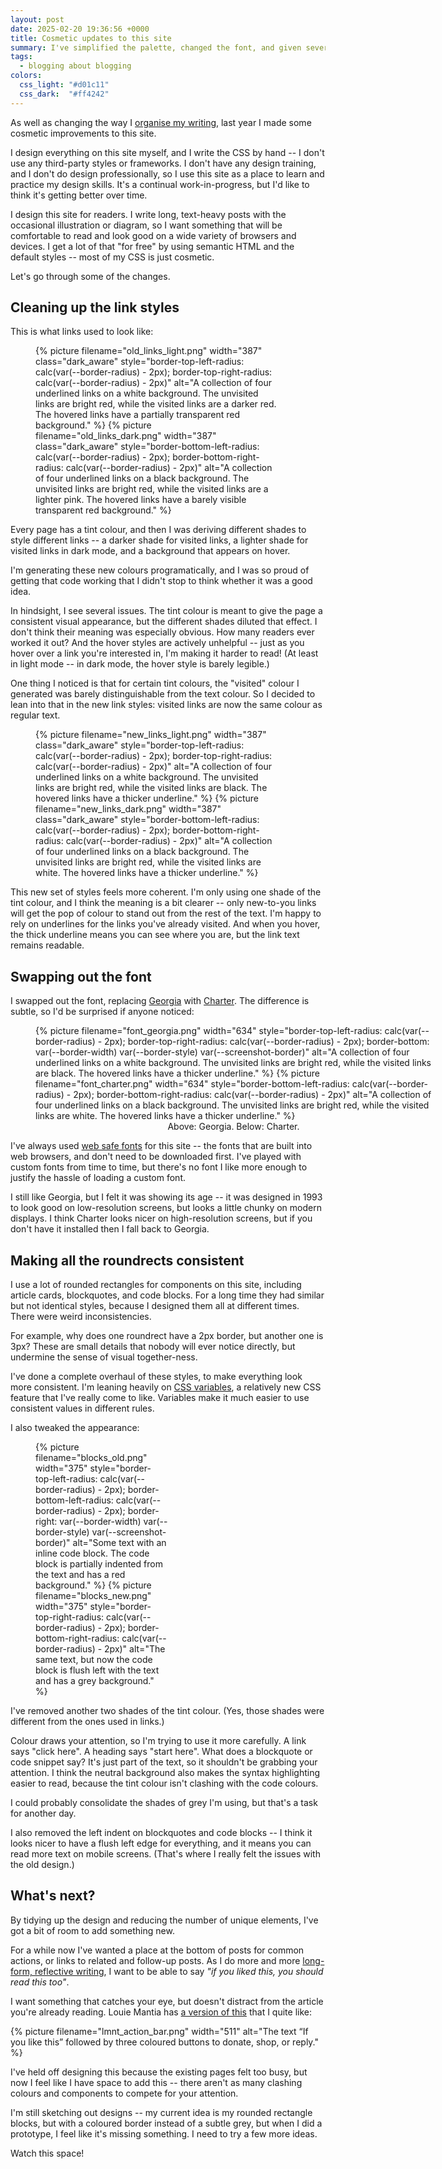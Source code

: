 ```yaml
---
layout: post
date: 2025-02-20 19:36:56 +0000
title: Cosmetic updates to this site
summary: I've simplified the palette, changed the font, and given several elements a more consistent visual appearance.
tags:
  - blogging about blogging
colors:
  css_light: "#d01c11"
  css_dark:  "#ff4242"
---
```


As well as changing the way I [organise my writing][not_all_equal], last year I made some cosmetic improvements to this site.

I design everything on this site myself, and I write the CSS by hand -- I don't use any third-party styles or frameworks.
I don't have any design training, and I don't do design professionally, so I use this site as a place to learn and practice my design skills.
It's a continual work-in-progress, but I'd like to think it's getting better over time.

I design this site for readers.
I write long, text-heavy posts with the occasional illustration or diagram, so I want something that will be comfortable to read and look good on a wide variety of browsers and devices.
I get a lot of that "for free" by using semantic HTML and the default styles -- most of my CSS is just cosmetic.

Let's go through some of the changes.

[not_all_equal]: /2024/not-all-posts/

## Cleaning up the link styles

This is what links used to look like:

<figure class="screenshot" style="width: 387px;">
  {%
    picture
    filename="old_links_light.png"
    width="387"
    class="dark_aware"
    style="border-top-left-radius: calc(var(--border-radius) - 2px); border-top-right-radius: calc(var(--border-radius) - 2px)"
    alt="A collection of four underlined links on a white background. The unvisited links are bright red, while the visited links are a darker red. The hovered links have a partially transparent red background."
  %}
  {%
    picture
    filename="old_links_dark.png"
    width="387"
    class="dark_aware"
    style="border-bottom-left-radius: calc(var(--border-radius) - 2px); border-bottom-right-radius: calc(var(--border-radius) - 2px)"
    alt="A collection of four underlined links on a black background. The unvisited links are bright red, while the visited links are a lighter pink. The hovered links have a barely visible transparent red background."
  %}
</figure>

Every page has a tint colour, and then I was deriving different shades to style different links -- a darker shade for visited links, a lighter shade for visited links in dark mode, and a background that appears on hover.

I'm generating these new colours programatically, and I was so proud of getting that code working that I didn't stop to think whether it was a good idea.

In hindsight, I see several issues.
The tint colour is meant to give the page a consistent visual appearance, but the different shades diluted that effect.
I don't think their meaning was especially obvious.
How many readers ever worked it out?
And the hover styles are actively unhelpful -- just as you hover over a link you're interested in, I'm making it harder to read!
(At least in light mode -- in dark mode, the hover style is barely legible.)

One thing I noticed is that for certain tint colours, the "visited" colour I generated was barely distinguishable from the text colour.
So I decided to lean into that in the new link styles: visited links are now the same colour as regular text.

<figure class="screenshot" style="width: 387px;">
  {%
    picture
    filename="new_links_light.png"
    width="387"
    class="dark_aware"
    style="border-top-left-radius: calc(var(--border-radius) - 2px); border-top-right-radius: calc(var(--border-radius) - 2px)"
    alt="A collection of four underlined links on a white background. The unvisited links are bright red, while the visited links are black. The hovered links have a thicker underline."
  %}
  {%
    picture
    filename="new_links_dark.png"
    width="387"
    class="dark_aware"
    style="border-bottom-left-radius: calc(var(--border-radius) - 2px); border-bottom-right-radius: calc(var(--border-radius) - 2px)"
    alt="A collection of four underlined links on a black background. The unvisited links are bright red, while the visited links are white. The hovered links have a thicker underline."
  %}
</figure>

This new set of styles feels more coherent.
I'm only using one shade of the tint colour, and I think the meaning is a bit clearer -- only new-to-you links will get the pop of colour to stand out from the rest of the text.
I'm happy to rely on underlines for the links you've already visited.
And when you hover, the thick underline means you can see where you are, but the link text remains readable.

## Swapping out the font

I swapped out the font, replacing [Georgia] with [Charter].
The difference is subtle, so I'd be surprised if anyone noticed:

<figure style="width: 634px;">
  <div class="screenshot" style="width: 634px;">
    {%
      picture
      filename="font_georgia.png"
      width="634"
      style="border-top-left-radius: calc(var(--border-radius) - 2px); border-top-right-radius: calc(var(--border-radius) - 2px); border-bottom: var(--border-width) var(--border-style) var(--screenshot-border)"
      alt="A collection of four underlined links on a white background. The unvisited links are bright red, while the visited links are black. The hovered links have a thicker underline."
    %}
    {%
      picture
      filename="font_charter.png"
      width="634"
      style="border-bottom-left-radius: calc(var(--border-radius) - 2px); border-bottom-right-radius: calc(var(--border-radius) - 2px)"
      alt="A collection of four underlined links on a black background. The unvisited links are bright red, while the visited links are white. The hovered links have a thicker underline."
    %}
  </div>
  <figcaption style="text-align: center;">
    Above: Georgia. Below: Charter.
  </figcaption>
</figure>

I've always used [web safe fonts] for this site -- the fonts that are built into web browsers, and don't need to be downloaded first.
I've played with custom fonts from time to time, but there's no font I like more enough to justify the hassle of loading a custom font.

I still like Georgia, but I felt it was showing its age -- it was designed in 1993 to look good on low-resolution screens, but looks a little chunky on modern displays.
I think Charter looks nicer on high-resolution screens, but if you don't have it installed then I fall back to Georgia.

[Georgia]: https://en.wikipedia.org/wiki/Georgia_(typeface)
[Charter]: https://en.wikipedia.org/wiki/Bitstream_Charter
[web safe fonts]: https://developer.mozilla.org/en-US/docs/Learn_web_development/Core/Text_styling/Fundamentals#web_safe_fonts

## Making all the roundrects consistent

I use a lot of rounded rectangles for components on this site, including article cards, blockquotes, and code blocks.
For a long time they had similar but not identical styles, because I designed them all at different times.
There were weird inconsistencies.

For example, why does one roundrect have a 2px border, but another one is 3px?
These are small details that nobody will ever notice directly, but undermine the sense of visual together-ness.

I've done a complete overhaul of these styles, to make everything look more consistent.
I'm leaning heavily on [CSS variables], a relatively new CSS feature that I've really come to like.
Variables make it much easier to use consistent values in different rules.

I also tweaked the appearance:

<figure>
  <div class="screenshot" style="display: grid; grid-template-columns: repeat(2, 1fr); grid-gap: var(--border-width);">
    {%
      picture
      filename="blocks_old.png"
      width="375"
      style="border-top-left-radius: calc(var(--border-radius) - 2px); border-bottom-left-radius: calc(var(--border-radius) - 2px); border-right: var(--border-width) var(--border-style) var(--screenshot-border)"
      alt="Some text with an inline code block. The code block is partially indented from the text and has a red background."
    %}
    {%
      picture
      filename="blocks_new.png"
      width="375"
      style="border-top-right-radius: calc(var(--border-radius) - 2px); border-bottom-right-radius: calc(var(--border-radius) - 2px)"
      alt="The same text, but now the code block is flush left with the text and has a grey background."
    %}
  </div>
</figure>

I've removed another two shades of the tint colour.
(Yes, those shades were different from the ones used in links.)

Colour draws your attention, so I'm trying to use it more carefully.
A link says "click here".
A heading says "start here".
What does a blockquote or code snippet say?
It's just part of the text, so it shouldn't be grabbing your attention.
I think the neutral background also makes the syntax highlighting easier to read, because the tint colour isn't clashing with the code colours.

I could probably consolidate the shades of grey I'm using, but that's a task for another day.

I also removed the left indent on blockquotes and code blocks -- I think it looks nicer to have a flush left edge for everything, and it means you can read more text on mobile screens.
(That's where I really felt the issues with the old design.)

[CSS variables]: https://developer.mozilla.org/en-US/docs/Web/CSS/--*

## What's next?

By tidying up the design and reducing the number of unique elements, I've got a bit of room to add something new.

For a while now I've wanted a place at the bottom of posts for common actions, or links to related and follow-up posts.
As I do more and more [long-form, reflective writing](/2024/not-all-posts/), I want to be able to say *"if you liked this, you should read this too"*.

I want something that catches your eye, but doesn't distract from the article you're already reading.
Louie Mantia has [a version of this](https://lmnt.me/blog/parakeets-10th-anniversary.html) that I quite like:

{%
  picture
  filename="lmnt_action_bar.png"
  width="511"
  alt="The text “If you like this” followed by three coloured buttons to donate, shop, or reply."
%}

I've held off designing this because the existing pages felt too busy, but now I feel like I have space to add this -- there aren't as many clashing colours and components to compete for your attention.

I'm still sketching out designs -- my current idea is my rounded rectangle blocks, but with a coloured border instead of a subtle grey, but when I did a prototype, I feel like it's missing something.
I need to try a few more ideas.

Watch this space!
